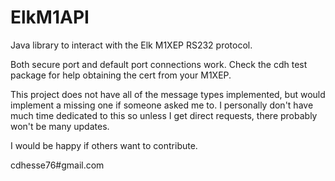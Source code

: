 ElkM1API
========

Java library to interact with the Elk M1XEP RS232 protocol.  

Both secure port and default port connections work.  Check the cdh test package for help obtaining the cert from your M1XEP.

This project does not have all of the message types implemented, but would implement a missing one if someone asked me to.  I personally don't have much time dedicated to this so unless I get direct requests, there probably won't be many updates.  

I would be happy if others want to contribute.

cdhesse76#gmail.com
